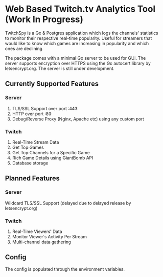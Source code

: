 # Web Based Twitch.tv Analytics Tool (Work In Progress)

TwitchSpy is a Go & Postgres application which logs the channels' statistics to monitor
their respective real-time popularity. Useful for streamers that would like to know
which games are increasing in popularity and which ones are declining.

The package comes with a minimal Go server to be used for GUI. The server supports encryption over HTTPS using
the Go autocert library by letsencrypt.org. The server is still under development.

## Currently Supported Features

### Server
1. TLS/SSL Support over port :443
2. HTTP over port :80
3. Debug/Reverse Proxy (Nginx, Apache etc) using any custom port

### Twitch
1. Real-Time Stream Data
2. Get Top Games
3. Get Top Channels for a Specific Game
4. Rich Game Details using GiantBomb API
5. Database storage

## Planned Features

### Server
Wildcard TLS/SSL Support (delayed due to delayed release by letsencrypt.org)

### Twitch
1. Real-Time Viewers' Data
2. Monitor Viewer's Activity Per Stream
3. Multi-channel data gathering

## Config
The config is populated through the environment variables.
